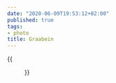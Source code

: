 ```yaml
---
date: "2020-06-09T19:53:12+02:00"
published: true
tags:
- photo
title: Graabein
---
```


{{<figure alt="Graabein" src="/images/2020-06-09-Graabein.jpg" width="1024">}}
